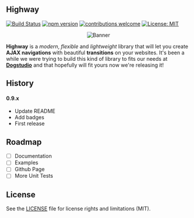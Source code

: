 ## Highway

[![Build Status](https://travis-ci.org/Dogstudio/highway.svg?branch=master)](https://travis-ci.org/Dogstudio/highway)
[![npm version](https://badge.fury.io/js/%40dogstudio%2Fhighway.svg)](https://badge.fury.io/js/%40dogstudio%2Fhighway)
[![contributions welcome](https://img.shields.io/badge/contributions-welcome-brightgreen.svg?style=flat)](https://github.com/Dogstudio/highway/issues)
[![License: MIT](https://img.shields.io/badge/License-MIT-yellow.svg)](https://opensource.org/licenses/MIT)

<p align="center">
 <img src="https://i.imgur.com/AOEVomM.png" alt="Banner" />
</p>

**Highway** is a *modern*, *flexible* and *lightweight* library that will let you create **AJAX navigations** with beautiful **transitions** on your websites. It's been a while we were trying to build this kind of library to fits our needs at [**Dogstudio**](https://www.dogstudio.co) and that hopefully will fit yours now we're releasing it!

## History
#### 0.9.x
- Update README
- Add badges
- First release

## Roadmap

- [ ] Documentation
- [ ] Examples
- [ ] Github Page
- [ ] More Unit Tests

## License

See the [LICENSE](https://github.com/Dogstudio/highway/blob/master/LICENSE) file for license rights and limitations (MIT).
